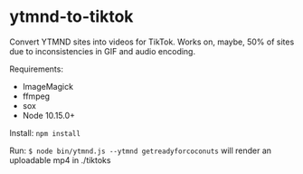 # ytmnd-to-tiktok
Convert YTMND sites into videos for TikTok. Works on, maybe, 50% of sites due to inconsistencies in GIF and audio encoding.

Requirements:
- ImageMagick
- ffmpeg
- sox
- Node 10.15.0+

Install:
`npm install`

Run:
`$ node bin/ytmnd.js --ytmnd getreadyforcoconuts` will render an uploadable mp4 in ./tiktoks
